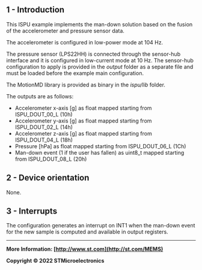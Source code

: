 ## 1 - Introduction

This ISPU example implements the man-down solution based on the fusion of the accelerometer and pressure sensor data.

The accelerometer is configured in low-power mode at 104 Hz.

The pressure sensor (LPS22HH) is connected through the sensor-hub interface and it is configured in low-current mode at 10 Hz. The sensor-hub configuration to apply is provided in the *output* folder as a separate file and must be loaded before the example main configuration.

The MotionMD library is provided as binary in the *ispu/lib* folder.

The outputs are as follows:

* Accelerometer x-axis [g] as float mapped starting from ISPU_DOUT_00_L (10h)
* Accelerometer y-axis [g] as float mapped starting from ISPU_DOUT_02_L (14h)
* Accelerometer z-axis [g] as float mapped starting from ISPU_DOUT_04_L (18h)
* Pressure [hPa] as float mapped starting from ISPU_DOUT_06_L (1Ch)
* Man-down event (1 if the user has fallen) as uint8_t mapped starting from ISPU_DOUT_08_L (20h)


## 2 - Device orientation

None.


## 3 - Interrupts

The configuration generates an interrupt on INT1 when the man-down event for the new sample is computed and available in output registers.

------

**More Information: [http://www.st.com](http://st.com/MEMS)**

**Copyright © 2022 STMicroelectronics**